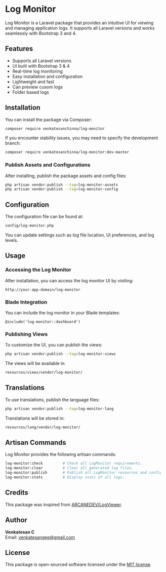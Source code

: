 # Log Monitor

Log Monitor is a Laravel package that provides an intuitive UI for viewing and managing application logs. It supports all Laravel versions and works seamlessly with Bootstrap 3 and 4.

## Features

- Supports all Laravel versions
- UI built with Bootstrap 3 & 4
- Real-time log monitoring
- Easy installation and configuration
- Lightweight and fast
- Can preview cusom logs
- Folder based logs


## Installation

You can install the package via Composer:

```bash
composer require venkatesanchinna/log-monitor
```

If you encounter stability issues, you may need to specify the development branch:

```bash
composer require venkatesanchinna/log-monitor:dev-master
```

### Publish Assets and Configurations

After installing, publish the package assets and config files:

```bash
php artisan vendor:publish --tag=log-monitor-assets
php artisan vendor:publish --tag=log-monitor-config
```

## Configuration

The configuration file can be found at:

```bash
config/log-monitor.php
```

You can update settings such as log file location, UI preferences, and log levels.

## Usage

### Accessing the Log Monitor

After installation, you can access the log monitor UI by visiting:

```plaintext
http://your-app-domain/log-monitor
```

### Blade Integration

You can include the log monitor in your Blade templates:

```blade
@include('log-monitor::dashboard')
```

### Publishing Views

To customize the UI, you can publish the views:

```bash
php artisan vendor:publish --tag=log-monitor-views
```

The views will be available in:

```bash
resources/views/vendor/log-monitor/
```

## Translations

To use translations, publish the language files:

```bash
php artisan vendor:publish --tag=log-monitor-lang
```

Translations will be stored in:

```bash
resources/lang/vendor/log-monitor/
```

## Artisan Commands

Log Monitor provides the following artisan commands:

```bash
log-monitor:check         # Check all LogMonitor requirements.
log-monitor:clear         # Clear all generated log files.
log-monitor:publish       # Publish all LogMonitor resources and config files.
log-monitor:stats         # Display stats of all logs.
```

## Credits

This package was inspired from [ARCANEDEV/LogViewer](https://github.com/ARCANEDEV/LogViewer).

## Author

**Venkatesan C**\
Email: [venkatesangee@gmail.com](mailto:venkatesangee@gmail.com)

## License

This package is open-sourced software licensed under the [MIT license](LICENSE).

